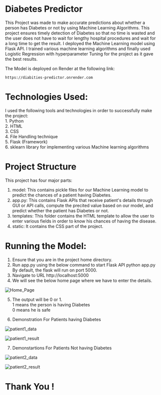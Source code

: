 
# Diabetes Predictor

  This Project was made to make accurate predictions about whether a person has Diabetes or not by using Machine Learning Algorithms.
  This project ensures timely detection of Diabetes so that no time is wasted and the user does not have to wait for lengthy hospital 
  procedures and wait for a long time to get the result.
  I deployed the Machine Learning model using Flask API. I trained various machine learning algorithms and finally used Logistic Regression with hyperparameter Tuning
  for the project as it gave the best results.
  
  
  The Model is deployed on Render at the following link:
  
    https://diabities-predictor.onrender.com  
 
# Technologies Used: #
  I used the following tools and technologies in order to successfully make the project: <br />
    1. Python <br />
    2. HTML <br />
    3. CSS <br />
    4. File Handling technique <br />
    5. Flask (Framework) <br />
    6. sklearn library for implementing various Machine learning algorithms <br />
    
   
  # Project Structure #
   This project has four major parts: <br />
   1. model: This contains pickle files for our Machine Learning model to predict the chances of a patient having Diabetes. <br />
   2. app.py: This contains Flask APIs that receive patient's details through GUI or API calls, compute the precited value based on our model, and predict whether the  patient has Diabetes or not. <br />
   3. templates: This folder contains the HTML template to allow the user to enter various fields in order to know his chances of having  the disease.  <br />
   4. static: It contains the CSS part of the project.  <br />
   
    
  # Running the Model: #
   1. Ensure that you are in the project home directory.  <br />   
   2. Run app.py using the below command to start Flask API python app.py <br />
   By default, the flask will run on port 5000.  <br />   
   3. Navigate to URL http://localhost:5000   <br />   
   4. We will see the below home page where we have to enter the details.  <br />   
   
   
   ![Home_Page](https://user-images.githubusercontent.com/51885421/89995555-3ed4bd00-dca7-11ea-9e69-142ec9502327.png)
   
   
   5. The output will be 0 or 1. <br />
      1 means the person is having Diabetes <br />
      0 means he is safe  <br />
   
   
   6. Demonstration For Patients having Diabetes 
   
   ![patient1_data](https://user-images.githubusercontent.com/51885421/89995572-44ca9e00-dca7-11ea-85c3-34db6481f355.png)
   
   
   ![patient1_result](https://user-images.githubusercontent.com/51885421/89997140-5dd44e80-dca9-11ea-92bd-4f107d6a0d6d.png)
   
   
   
   7. Demonstartions For Patients Not having Diabetes
   
   ![patient2_data](https://user-images.githubusercontent.com/51885421/89995602-4f853300-dca7-11ea-9faa-f22a8483520f.png)
   
   
   ![patient2_result](https://user-images.githubusercontent.com/51885421/89997156-63ca2f80-dca9-11ea-9620-16b91f4fc1d0.png)
   
   
   
   # Thank You ! #
 
